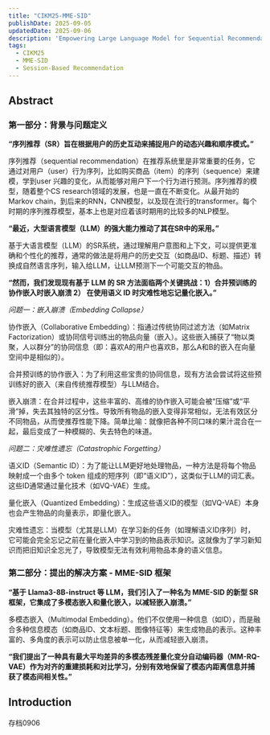 ```yaml
---
title: "CIKM25-MME-SID"
publishDate: 2025-09-05
updatedDate: 2025-09-06
description: 'Empowering Large Language Model for Sequential Recommendation via Multimodal Embeddings and Semantic ID'
tags:
  - CIKM25
  - MME-SID
  - Session-Based Recommendation
---
```


## Abstract

### 第一部分：背景与问题定义

**“序列推荐（SR）旨在根据用户的历史互动来捕捉用户的动态兴趣和顺序模式。”**

序列推荐（sequential recommendation）在推荐系统里是非常重要的任务，它通过对用户（user）行为序列，比如购买商品（item）的序列（sequence）来建模，学到user 兴趣的变化，从而能够对用户下一个行为进行预测。序列推荐的模型，随着整个CS research领域的发展，也是一直在不断变化。从最开始的Markov chain，到后来的RNN，CNN模型，以及现在流行的transformer。每个时期的序列推荐模型，基本上也是对应着该时期用的比较多的NLP模型。

**“最近，大型语言模型（LLM）的强大能力推动了其在SR中的采用。”**

基于大语言模型（LLM）的SR系统，通过理解用户意图和上下文，可以提供更准确和个性化的推荐，通常的做法是将用户的历史交互（如商品ID、标题、描述）转换成自然语言序列，输入给LLM，让LLM预测下一个可能交互的物品。

**“然而，我们发现现有基于 LLM 的 SR 方法面临两个关键挑战：1）合并预训练的协作嵌入时嵌入崩溃 2） 在使用语义 ID 时灾难性地忘记量化嵌入。”**

*问题一：嵌入崩溃（Embedding Collapse）*

协作嵌入（Collaborative Embedding）：指通过传统协同过滤方法（如Matrix Factorization）或协同信号训练出的物品向量（嵌入）。这些嵌入捕获了“物以类聚，人以群分”的协同信息（即：喜欢A的用户也喜欢B，那么A和B的嵌入在向量空间中是相似的）。

合并预训练的协作嵌入：为了利用这些宝贵的协同信息，现有方法会尝试将这些预训练好的嵌入（来自传统推荐模型）与LLM结合。

嵌入崩溃：在合并过程中，这些丰富的、高维的协作嵌入可能会被“压缩”或“平滑”掉，失去其独特的区分性。导致所有物品的嵌入变得非常相似，无法有效区分不同物品，从而使推荐性能下降。简单比喻：就像把各种不同口味的果汁混合在一起，最后变成了一种模糊的、失去特色的味道。

*问题二：灾难性遗忘（Catastrophic Forgetting）*

语义ID（Semantic ID）：为了能让LLM更好地处理物品，一种方法是将每个物品映射成一个由多个 token 组成的短序列（即“语义ID”），这类似于LLM的词汇表。这些ID通常通过量化技术（如VQ-VAE）生成。

量化嵌入（Quantized Embedding）：生成这些语义ID的模型（如VQ-VAE）本身也会产生物品的向量表示，即量化嵌入。

灾难性遗忘：当模型（尤其是LLM）在学习新的任务（如理解语义ID序列）时，它可能会完全忘记之前在量化嵌入中学习到的物品表示知识。这就像为了学习新知识而把旧知识全忘光了，导致模型无法有效利用物品本身的语义信息。

### 第二部分：提出的解决方案 - MME-SID 框架

**“基于 Llama3-8B-instruct 等 LLM，我们引入了一种名为 MME-SID 的新型 SR 框架，它集成了多模态嵌入和量化嵌入，以减轻嵌入崩溃。”**

多模态嵌入（Multimodal Embedding）。他们不仅使用一种信息（如ID），而是融合多种信息模态（如商品ID、文本标题、图像特征等）来生成物品的表示。这种丰富的、多角度的表示可以防止信息被单一化，从而减轻嵌入崩溃。

**“我们提出了一种具有最大平均差异的多模态残差量化变分自动编码器（MM-RQ-VAE）作为对齐的重建损耗和对比学习，分别有效地保留了模态内距离信息并捕获了模态间相关性。”**





## Introduction

存档0906